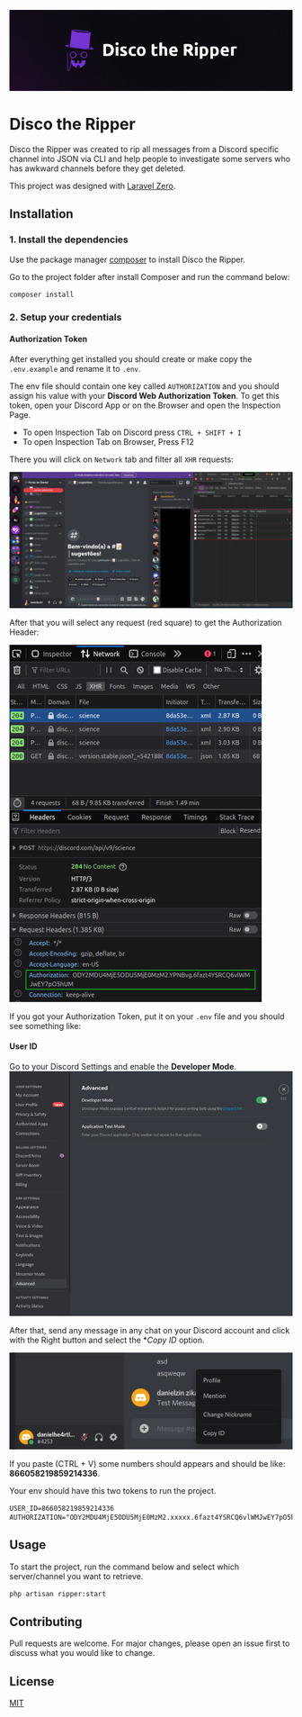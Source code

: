 
<p align="center">
  <a href="https://github.com/danielhe4rt/disco-the-ripper" target="_blank">
    <img src=".github/logo.png">
  </a>
</p>

# Disco the Ripper

Disco the Ripper was created to rip all messages from a Discord specific channel into JSON via CLI and help people to investigate 
some servers who has awkward channels before they get deleted. 

This project was designed with [Laravel Zero](https://laravel-zero.com).

## Installation

### 1. Install the dependencies

Use the package manager [composer](https://getcomposer.org) to install Disco the Ripper.

Go to the project folder after install Composer and run the command below:
```bash
composer install
```

### 2. Setup your credentials

#### Authorization Token

After everything get installed you should create or make copy the `.env.example` and rename it to `.env`.

The env file should contain one key called `AUTHORIZATION` and you should assign his value with your **Discord Web Authorization Token**.
To get this token, open your Discord App or on the Browser and open the Inspection Page.

- To open Inspection Tab on Discord press `CTRL + SHIFT + I`
- To open Inspection Tab on Browser, Press F12

There you will click on `Network` tab and filter all `XHR` requests:

![network tab](.github/firstStep.png)

After that you will select any request (red square) to get the Authorization Header:

![network tab](.github/secondStep.png)

If you got your Authorization Token, put it on your `.env` file and you should see something like:

#### User ID

Go to your Discord Settings and enable the **Developer Mode**.
![img.png](.github/thirdStep.png)

After that, send any message in any chat on your Discord account and click with the Right button and select the **Copy ID* option.

![img.png](.github/fourthStep.png)

If you paste (CTRL + V) some numbers should appears and should be like: **866058219859214336**.

Your env should have this two tokens to run the project.

```dotenv
USER_ID=866058219859214336
AUTHORIZATION="ODY2MDU4MjE5ODU5MjE0MzM2.xxxxx.6fazt4YSRCQ6vlWMJwEY7pO5hUM"
```

## Usage

To start the project, run the command below and select which server/channel you want to retrieve.

```bash
php artisan ripper:start
```

## Contributing
Pull requests are welcome. For major changes, please open an issue first to discuss what you would like to change.

## License
[MIT](https://choosealicense.com/licenses/mit/)
